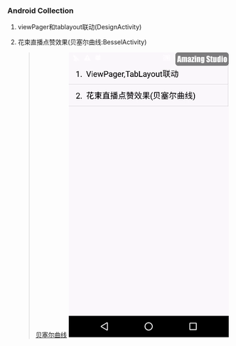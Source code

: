 ### Android Collection

1. viewPager和tablayout联动(DesignActivity)

2. 花束直播点赞效果(贝塞尔曲线:BesselActivity)
    > [贝塞尔曲线](http://blog.csdn.net/cdnight/article/details/48468653)
    ![](./screenshot/2017_08_09_11_27_39.gif)